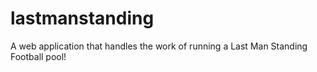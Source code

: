 # lastmanstanding
A web application that handles the work of running a Last Man Standing Football pool!
